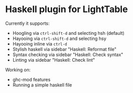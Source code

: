Haskell plugin for LightTable
===

Currently it supports:
* Hoogling via `ctrl-shift-d` and selecting hsh (default)
* Hayooing via `ctrl-shift-d` and selecting hsy
* Hayooing inline via `ctrl-d`
* Stylish haskell via sidebar "Haskell: Reformat file"
* Syntax checking via sidebar "Haskell: Check syntax"
* Linting via sidebar "Haskell: Check lint"

Working on:
* ghc-mod features
* Running a simple haskell file

